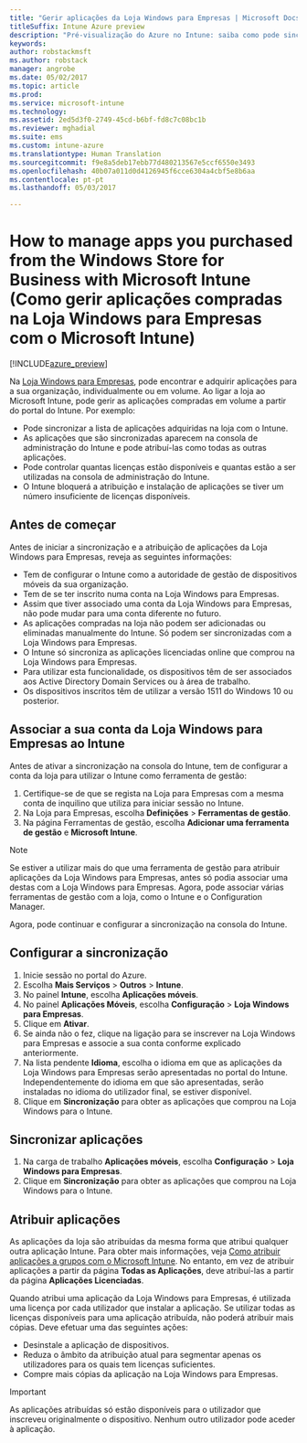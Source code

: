 ```yaml
---
title: "Gerir aplicações da Loja Windows para Empresas | Microsoft Docs"
titleSuffix: Intune Azure preview
description: "Pré-visualização do Azure no Intune: saiba como pode sincronizar aplicações no Intune a partir da Loja Windows para Empresas e, em seguida, atribuir e controlá-las."
keywords: 
author: robstackmsft
ms.author: robstack
manager: angrobe
ms.date: 05/02/2017
ms.topic: article
ms.prod: 
ms.service: microsoft-intune
ms.technology: 
ms.assetid: 2ed5d3f0-2749-45cd-b6bf-fd8c7c08bc1b
ms.reviewer: mghadial
ms.suite: ems
ms.custom: intune-azure
ms.translationtype: Human Translation
ms.sourcegitcommit: f9e8a5deb17ebb77d480213567e5ccf6550e3493
ms.openlocfilehash: 40b07a011d0d4126945f6cce6304a4cbf5e8b6aa
ms.contentlocale: pt-pt
ms.lasthandoff: 05/03/2017

---
```


# <a name="how-to-manage-apps-you-purchased-from-the-windows-store-for-business-with-microsoft-intune"></a>How to manage apps you purchased from the Windows Store for Business with Microsoft Intune (Como gerir aplicações compradas na Loja Windows para Empresas com o Microsoft Intune)

[!INCLUDE[azure_preview](../includes/azure_preview.md)]


Na [Loja Windows para Empresas](https://www.microsoft.com/business-store), pode encontrar e adquirir aplicações para a sua organização, individualmente ou em volume. Ao ligar a loja ao Microsoft Intune, pode gerir as aplicações compradas em volume a partir do portal do Intune. Por exemplo:
* Pode sincronizar a lista de aplicações adquiridas na loja com o Intune.
* As aplicações que são sincronizadas aparecem na consola de administração do Intune e pode atribuí-las como todas as outras aplicações.
* Pode controlar quantas licenças estão disponíveis e quantas estão a ser utilizadas na consola de administração do Intune.
* O Intune bloquerá a atribuição e instalação de aplicações se tiver um número insuficiente de licenças disponíveis.

## <a name="before-you-start"></a>Antes de começar
Antes de iniciar a sincronização e a atribuição de aplicações da Loja Windows para Empresas, reveja as seguintes informações:
* Tem de configurar o Intune como a autoridade de gestão de dispositivos móveis da sua organização.
* Tem de se ter inscrito numa conta na Loja Windows para Empresas.
* Assim que tiver associado uma conta da Loja Windows para Empresas, não pode mudar para uma conta diferente no futuro.
* As aplicações compradas na loja não podem ser adicionadas ou eliminadas manualmente do Intune. Só podem ser sincronizadas com a Loja Windows para Empresas.
* O Intune só sincroniza as aplicações licenciadas online que comprou na Loja Windows para Empresas.
* Para utilizar esta funcionalidade, os dispositivos têm de ser associados aos Active Directory Domain Services ou à área de trabalho.
* Os dispositivos inscritos têm de utilizar a versão 1511 do Windows 10 ou posterior.

## <a name="associate-your-windows-store-for-business-account-with-intune"></a>Associar a sua conta da Loja Windows para Empresas ao Intune
Antes de ativar a sincronização na consola do Intune, tem de configurar a conta da loja para utilizar o Intune como ferramenta de gestão:
1. Certifique-se de que se regista na Loja para Empresas com a mesma conta de inquilino que utiliza para iniciar sessão no Intune.
2. Na Loja para Empresas, escolha **Definições** > **Ferramentas de gestão**.
3. Na página Ferramentas de gestão, escolha **Adicionar uma ferramenta de gestão** e **Microsoft Intune**.

> [!NOTE]
> Se estiver a utilizar mais do que uma ferramenta de gestão para atribuir aplicações da Loja Windows para Empresas, antes só podia associar uma destas com a Loja Windows para Empresas. Agora, pode associar várias ferramentas de gestão com a loja, como o Intune e o Configuration Manager.

Agora, pode continuar e configurar a sincronização na consola do Intune.

## <a name="configure-synchronization"></a>Configurar a sincronização

1. Inicie sessão no portal do Azure.
2. Escolha **Mais Serviços** > **Outros** > **Intune**.
3. No painel **Intune**, escolha **Aplicações móveis**.
1. No painel **Aplicações Móveis**, escolha **Configuração** > **Loja Windows para Empresas**.
2. Clique em **Ativar**.
3. Se ainda não o fez, clique na ligação para se inscrever na Loja Windows para Empresas e associe a sua conta conforme explicado anteriormente.
5. Na lista pendente **Idioma**, escolha o idioma em que as aplicações da Loja Windows para Empresas serão apresentadas no portal do Intune. Independentemente do idioma em que são apresentadas, serão instaladas no idioma do utilizador final, se estiver disponível.
6. Clique em **Sincronização** para obter as aplicações que comprou na Loja Windows para o Intune.

## <a name="synchronize-apps"></a>Sincronizar aplicações

1. Na carga de trabalho **Aplicações móveis**, escolha **Configuração** > **Loja Windows para Empresas**.
2. Clique em **Sincronização** para obter as aplicações que comprou na Loja Windows para o Intune.

## <a name="assign-apps"></a>Atribuir aplicações

As aplicações da loja são atribuídas da mesma forma que atribui qualquer outra aplicação Intune. Para obter mais informações, veja [Como atribuir aplicações a grupos com o Microsoft Intune](deploy-apps.md). No entanto, em vez de atribuir aplicações a partir da página **Todas as Aplicações**, deve atribuí-las a partir da página **Aplicações Licenciadas**.

Quando atribui uma aplicação da Loja Windows para Empresas, é utilizada uma licença por cada utilizador que instalar a aplicação. Se utilizar todas as licenças disponíveis para uma aplicação atribuída, não poderá atribuir mais cópias. Deve efetuar uma das seguintes ações:
* Desinstale a aplicação de dispositivos.
* Reduza o âmbito da atribuição atual para segmentar apenas os utilizadores para os quais tem licenças suficientes.
* Compre mais cópias da aplicação na Loja Windows para Empresas.

> [!Important]
> As aplicações atribuídas só estão disponíveis para o utilizador que inscreveu originalmente o dispositivo. Nenhum outro utilizador pode aceder à aplicação.


